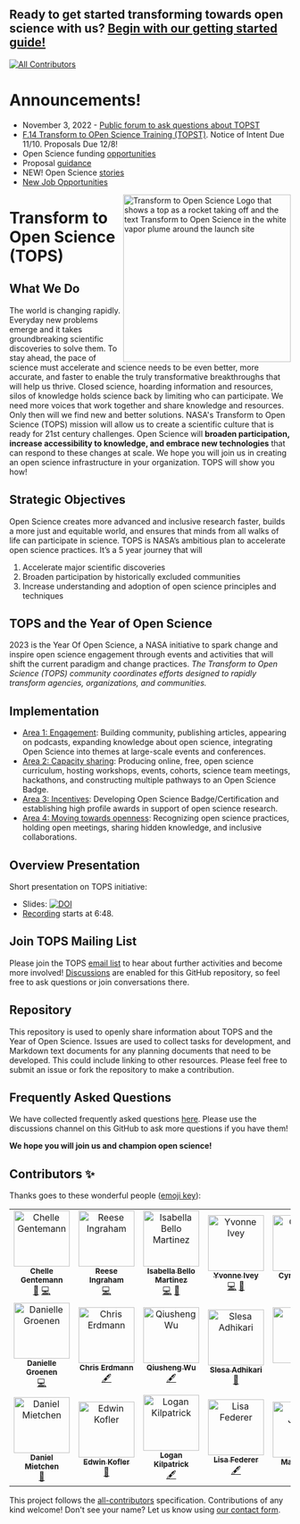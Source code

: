 ## Ready to get started transforming towards open science with us? [Begin with our getting started guide!](/getting_started.md)
<!-- ALL-CONTRIBUTORS-BADGE:START - Do not remove or modify this section -->
[![All Contributors](https://img.shields.io/badge/all_contributors-20-orange.svg?style=flat-square)](#contributors-)
<!-- ALL-CONTRIBUTORS-BADGE:END -->

# Announcements!
- November 3, 2022 - [Public forum to ask questions about TOPST](https://nasaenterprise.webex.com/nasaenterprise/j.php?MTID=m181c65b8777425f168a872e988670173)
- [F.14 Transform to OPen Science Training (TOPST)](https://nspires.nasaprs.com/external/solicitations/summary.do?solId=%7bAB776446-03A8-4C24-845D-2E5A2ADA2D5A%7d&path=&method=init). Notice of Intent Due 11/10. Proposals Due 12/8!
- Open Science funding [opportunities](https://github.com/nasa/Transform-to-Open-Science/blob/main/docs/Area4_Moving_To_Openness/funding_opportunities.md)
- Proposal [guidance](https://github.com/nasa/Transform-to-Open-Science/blob/main/docs/Area4_Moving_To_Openness/TOPST/proposal_resources.md)
- NEW! Open Science [stories](https://github.com/nasa/Transform-to-Open-Science/blob/main/docs/Area1_Engagement/Open-Science-Stories/readme.md)
- [New Job Opportunities](./docs/Area4_Moving_To_Openness/job_opportunities.md)


<img align="right" src="/Tops_badge_Original4x_cropped.png" width="300" alt="Transform to Open Science Logo that shows a top as a rocket taking off and the text Transform to Open Science in the white vapor plume around the launch site">

# Transform to Open Science (TOPS)

## What We Do

The world is changing rapidly. Everyday new problems emerge and it takes groundbreaking scientific discoveries to solve them. To stay ahead, the pace of science must accelerate and science needs to be even better, more accurate, and faster to enable the truly transformative breakthroughs that will help us thrive. Closed science, hoarding information and resources, silos of knowledge holds science back by limiting who can participate. We need more voices that work together and share knowledge and resources. Only then will we find new and better solutions. NASA's Transform to Open Science (TOPS) mission will allow us to create a scientific culture that is ready for 21st century challenges. Open Science will **broaden participation, increase accessibility to knowledge, and embrace new technologies** that can respond to these changes at scale. We hope you will join us in creating an open science infrastructure in your organization. TOPS will show you how! 

## Strategic Objectives

Open Science creates more advanced and inclusive research faster, builds a more just and equitable world, and ensures that minds from all walks of life can participate in science. TOPS is NASA’s ambitious plan to accelerate open science practices. It’s a 5 year journey that will  
1. Accelerate major scientific discoveries 
2. Broaden participation by historically excluded communities 
3. Increase understanding and adoption of open science principles and techniques 

## TOPS and the Year of Open Science

2023 is the Year Of Open Science, a NASA initiative to spark change and inspire open science engagement through events and activities that will shift the current paradigm and change practices. *The Transform to Open Science (TOPS) community coordinates efforts designed to rapidly transform agencies, organizations, and communities.*

## Implementation
- [Area 1: Engagement](./docs/Area1_Engagement/): Building community, publishing articles, appearing on podcasts, expanding knowledge about open science, integrating Open Science into themes at large-scale events and conferences.
- [Area 2: Capacity sharing](./docs/Area2_Capacity_Sharing/): Producing online, free, open science curriculum, hosting workshops, events, cohorts, science team meetings, hackathons, and constructing multiple pathways to an Open Science Badge.
- [Area 3: Incentives](./docs/Area3_Incentives/): Developing Open Science Badge/Certification and establishing high profile awards in support of open science research.
- [Area 4: Moving towards openness](./docs/Area4_Moving_To_Openness/): Recognizing open science practices, holding open meetings, sharing hidden knowledge, and inclusive collaborations.
 
## Overview Presentation
Short presentation on TOPS initiative: 
- Slides: [![DOI](https://zenodo.org/badge/DOI/10.5281/zenodo.5621674.svg)](https://doi.org/10.5281/zenodo.5621674)
- [Recording](https://youtu.be/Gzg_xTEUOII?t=408) starts at 6:48.

## Join TOPS Mailing List
Please join the TOPS [email list](https://docs.google.com/forms/d/e/1FAIpQLSeb_6PdbaPYFcVwXWgMJ053Q_pF2rW2YOu51Qmrh5nWaRYc7Q/viewform) to hear about further activities and become more involved! [Discussions](https://github.com/nasa/Transform-to-Open-Science/discussions) are enabled for this GitHub repository, so feel free to ask questions or join conversations there.

 
## Repository

This repository is used to openly share information about TOPS and the Year of Open Science. 
Issues are used to collect tasks for development, and Markdown text documents for any planning documents that need to be developed.  This could include linking to other resources. Please feel free to submit an issue or fork the repository to make a contribution. 

## Frequently Asked Questions

We have collected frequently asked questions [here](./tops_faq.md). Please use the discussions channel on this GitHub to ask more questions if you have them!

**We hope you will join us and champion open science!**

## Contributors ✨

Thanks goes to these wonderful people ([emoji key](https://allcontributors.org/docs/en/emoji-key)):

<!-- ALL-CONTRIBUTORS-LIST:START - Do not remove or modify this section -->
<!-- prettier-ignore-start -->
<!-- markdownlint-disable -->
<table>
  <tbody>
    <tr>
      <td align="center"><a href="http://cgentemann.github.io"><img src="https://avatars.githubusercontent.com/u/35538868?v=4?s=100" width="100px;" alt="Chelle Gentemann"/><br /><sub><b>Chelle Gentemann</b></sub></a><br /><a href="#ideas-cgentemann" title="Ideas, Planning, & Feedback">🤔</a> <a href="https://github.com/bello-mart-isabella/Transform-to-Open-Science/commits?author=cgentemann" title="Code">💻</a></td>
      <td align="center"><a href="https://github.com/reeseIngraham"><img src="https://avatars.githubusercontent.com/u/39513784?v=4?s=100" width="100px;" alt="Reese Ingraham"/><br /><sub><b>Reese Ingraham</b></sub></a><br /><a href="https://github.com/bello-mart-isabella/Transform-to-Open-Science/commits?author=reeseIngraham" title="Code">💻</a></td>
      <td align="center"><a href="https://zenodo.org/communities/tops"><img src="https://avatars.githubusercontent.com/u/108359421?v=4?s=100" width="100px;" alt="Isabella Bello Martinez"/><br /><sub><b>Isabella Bello Martinez</b></sub></a><br /><a href="https://github.com/bello-mart-isabella/Transform-to-Open-Science/commits?author=bello-mart-isabella" title="Code">💻</a> <a href="#ideas-bello-mart-isabella" title="Ideas, Planning, & Feedback">🤔</a></td>
      <td align="center"><a href="https://github.com/Earth2Ivey"><img src="https://avatars.githubusercontent.com/u/68339799?v=4?s=100" width="100px;" alt="Yvonne Ivey"/><br /><sub><b>Yvonne Ivey</b></sub></a><br /><a href="https://github.com/bello-mart-isabella/Transform-to-Open-Science/commits?author=Earth2Ivey" title="Code">💻</a> <a href="#ideas-Earth2Ivey" title="Ideas, Planning, & Feedback">🤔</a></td>
      <td align="center"><a href="https://github.com/nasa/Transform-to-Open-Science"><img src="https://avatars.githubusercontent.com/u/84465804?v=4?s=100" width="100px;" alt="Cynthia Hall"/><br /><sub><b>Cynthia Hall</b></sub></a><br /><a href="https://github.com/bello-mart-isabella/Transform-to-Open-Science/commits?author=chall-nasa" title="Code">💻</a> <a href="#ideas-chall-nasa" title="Ideas, Planning, & Feedback">🤔</a></td>
      <td align="center"><a href="https://github.com/nasacrawford"><img src="https://avatars.githubusercontent.com/u/88837638?v=4?s=100" width="100px;" alt="Steve Crawford"/><br /><sub><b>Steve Crawford</b></sub></a><br /><a href="https://github.com/bello-mart-isabella/Transform-to-Open-Science/commits?author=nasacrawford" title="Code">💻</a> <a href="#ideas-nasacrawford" title="Ideas, Planning, & Feedback">🤔</a></td>
      <td align="center"><a href="https://justingosses.com/"><img src="https://avatars.githubusercontent.com/u/11600445?v=4?s=100" width="100px;" alt="Justin Gosses"/><br /><sub><b>Justin Gosses</b></sub></a><br /><a href="https://github.com/bello-mart-isabella/Transform-to-Open-Science/issues?q=author%3AJustinGOSSES" title="Bug reports">🐛</a></td>
    </tr>
    <tr>
      <td align="center"><a href="http://daniellegroenen.com"><img src="https://avatars.githubusercontent.com/u/89479247?v=4?s=100" width="100px;" alt="Danielle Groenen"/><br /><sub><b>Danielle Groenen</b></sub></a><br /><a href="https://github.com/bello-mart-isabella/Transform-to-Open-Science/commits?author=daniellegroenen" title="Code">💻</a></td>
      <td align="center"><a href="https://www.michaeljfox.org/"><img src="https://avatars.githubusercontent.com/u/3680365?v=4?s=100" width="100px;" alt="Chris Erdmann"/><br /><sub><b>Chris Erdmann</b></sub></a><br /><a href="#content-libcce" title="Content">🖋</a></td>
      <td align="center"><a href="https://wetlands.io"><img src="https://avatars.githubusercontent.com/u/5016453?v=4?s=100" width="100px;" alt="Qiusheng Wu"/><br /><sub><b>Qiusheng Wu</b></sub></a><br /><a href="#content-giswqs" title="Content">🖋</a></td>
      <td align="center"><a href="http://slesa.com.np"><img src="https://avatars.githubusercontent.com/u/7830949?v=4?s=100" width="100px;" alt="Slesa Adhikari"/><br /><sub><b>Slesa Adhikari</b></sub></a><br /><a href="https://github.com/bello-mart-isabella/Transform-to-Open-Science/issues?q=author%3Aslesaad" title="Bug reports">🐛</a></td>
      <td align="center"><a href="https://github.com/selgebali"><img src="https://avatars.githubusercontent.com/u/23166543?v=4?s=100" width="100px;" alt="Sara"/><br /><sub><b>Sara</b></sub></a><br /><a href="#content-selgebali" title="Content">🖋</a></td>
      <td align="center"><a href="https://github.com/abhilipsasahoo03"><img src="https://avatars.githubusercontent.com/u/80174214?v=4?s=100" width="100px;" alt="Abhilipsa Sahoo"/><br /><sub><b>Abhilipsa Sahoo</b></sub></a><br /><a href="#maintenance-abhilipsasahoo03" title="Maintenance">🚧</a></td>
      <td align="center"><a href="https://github.com/danielskatz"><img src="https://avatars.githubusercontent.com/u/2913845?v=4?s=100" width="100px;" alt="Daniel S. Katz"/><br /><sub><b>Daniel S. Katz</b></sub></a><br /><a href="#maintenance-danielskatz" title="Maintenance">🚧</a></td>
    </tr>
    <tr>
      <td align="center"><a href="https://orcid.org/0000-0001-9488-1870"><img src="https://avatars.githubusercontent.com/u/465923?v=4?s=100" width="100px;" alt="Daniel Mietchen"/><br /><sub><b>Daniel Mietchen</b></sub></a><br /><a href="#maintenance-Daniel-Mietchen" title="Maintenance">🚧</a></td>
      <td align="center"><a href="https://edwinkofler.com"><img src="https://avatars.githubusercontent.com/u/24364012?v=4?s=100" width="100px;" alt="Edwin Kofler"/><br /><sub><b>Edwin Kofler</b></sub></a><br /><a href="#maintenance-hyperupcall" title="Maintenance">🚧</a></td>
      <td align="center"><a href="https://www.linkedin.com/in/logankilpatrick/"><img src="https://avatars.githubusercontent.com/u/35577566?v=4?s=100" width="100px;" alt="Logan Kilpatrick "/><br /><sub><b>Logan Kilpatrick </b></sub></a><br /><a href="#content-logankilpatrick" title="Content">🖋</a></td>
      <td align="center"><a href="http://www.lisafederer.net"><img src="https://avatars.githubusercontent.com/u/7302608?v=4?s=100" width="100px;" alt="Lisa Federer"/><br /><sub><b>Lisa Federer</b></sub></a><br /><a href="#content-informationista" title="Content">🖋</a></td>
      <td align="center"><a href="https://github.com/maxrjones"><img src="https://avatars.githubusercontent.com/u/14077947?v=4?s=100" width="100px;" alt="Max Jones"/><br /><sub><b>Max Jones</b></sub></a><br /><a href="#maintenance-maxrjones" title="Maintenance">🚧</a></td>
      <td align="center"><a href="https://github.com/SALONICONTRACTOR"><img src="https://avatars.githubusercontent.com/u/90577825?v=4?s=100" width="100px;" alt="SALONICONTRACTOR"/><br /><sub><b>SALONICONTRACTOR</b></sub></a><br /><a href="https://github.com/bello-mart-isabella/Transform-to-Open-Science/commits?author=SALONICONTRACTOR" title="Code">💻</a></td>
    </tr>
  </tbody>
</table>

<!-- markdownlint-restore -->
<!-- prettier-ignore-end -->

<!-- ALL-CONTRIBUTORS-LIST:END -->

This project follows the [all-contributors](https://github.com/all-contributors/all-contributors) specification. Contributions of any kind welcome! Don't see your name? Let us know using [our contact form](https://docs.google.com/forms/d/1XcjQU9vYyXAMmJFdB6H021PFypGYWbNKvNR_em5q2UY/edit).
